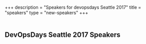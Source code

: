 +++
description = "Speakers for devopsdays Seattle 2017"
title = "speakers"
type = "new-speakers"
+++
<h2 style="padding-top: 20px">DevOpsDays Seattle 2017 Speakers</h2>
